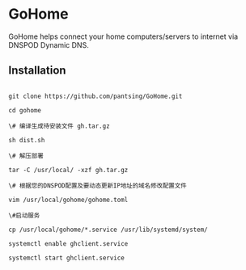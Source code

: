 GoHome
======

GoHome helps connect your home computers/servers to internet via DNSPOD Dynamic DNS.

Installation
------
<pre><code>
git clone https://github.com/pantsing/GoHome.git

cd gohome

\# 编译生成待安装文件 gh.tar.gz

sh dist.sh

\# 解压部署

tar -C /usr/local/ -xzf gh.tar.gz

\# 根据您的DNSPOD配置及要动态更新IP地址的域名修改配置文件

vim /usr/local/gohome/gohome.toml

\#启动服务

cp /usr/local/gohome/*.service /usr/lib/systemd/system/

systemctl enable ghclient.service

systemctl start ghclient.service
</code></pre>
